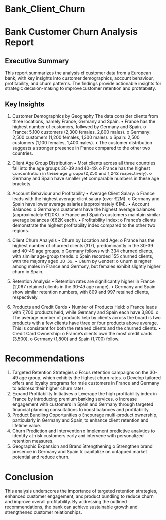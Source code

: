 # Bank_Client_Churn

# Bank Customer Churn Analysis Report
## Executive Summary
This report summarizes the analysis of customer data from a European bank, with key insights into customer demographics, account behaviour, profitability, and churn patterns. The findings provide actionable insights for strategic decision-making to improve customer retention and profitability.

## Key Insights
1.	Customer Demographics by Geography
The data consider clients from three locations, namely France, Germany and Spain.
•	France has the highest number of customers, followed by Germany and Spain. 
o	France: 5,100 customers (2,300 females, 2,800 males).
o	Germany: 2,500 customers (1,200 females, 1,300 males).
o	Spain: 2,500 customers (1,100 females, 1,400 males).
•	The customer distribution suggests a stronger presence in France compared to the other two countries.

2. Client Age Group Distribution
•	Most clients across all three countries fall into the age groups 30-39 and 40-49. 
o	France has the highest concentration in these age groups (2,250 and 1,242 respectively).
o	Germany and Spain have smaller yet comparable numbers in these age brackets.

3. Account Behaviour and Profitability
•	Average Client Salary: 
o	France leads with the highest average client salary (over €2M).
o	Germany and Spain have lower average salaries (approximately €1M).
•	Account Balances: 
o	Germany’s customers have the highest average balances (approximately €120K).
o	France and Spain’s customers maintain similar average balances (€62K each).
•	Profitability Index: 
o	France’s clients demonstrate the highest profitability index compared to the other two regions.

4. Client Churn Analysis
•	Churn by Location and Age: 
o	France has the highest number of churned clients (317), predominantly in the 30-39 and 40-49 age groups.
o	Germany follows with 334 churned clients, with similar age-group trends.
o	Spain recorded 155 churned clients, with the majority aged 30-39.
•	Churn by Gender: 
o	Churn is higher among males in France and Germany, but females exhibit slightly higher churn in Spain.

5. Retention Analysis
•	Retention rates are significantly higher in France (2,067 retained clients in the 30-49 age range).
•	Germany and Spain show similar retention numbers, with 809 and 997 retained clients, respectively.

6. Products and Credit Cards
•	Number of Products Held: 
o	France leads with 7,700 products held, while Germany and Spain each have 3,800.
o	The average number of products help by clients across the board is two products with a few clients have three or four products above average. This is consistent for both the retained clients and the churned clients.
•	Credit Card Ownership: 
o	France’s clients own the most credit cards (3,500).
o	Germany (1,800) and Spain (1,700) follow.

# Recommendations
1.	Targeted Retention Strategies
o	Focus retention campaigns on the 30-49 age group, which exhibits the highest churn rates.
o	Develop tailored offers and loyalty programs for male customers in France and Germany to address their higher churn rates.
2.	Expand Profitability Initiatives
o	Leverage the high profitability index in France by introducing premium banking services.
o	Increase engagement with customers in Spain and Germany through targeted financial planning consultations to boost balances and profitability.
3.	Product Bundling Opportunities
o	Encourage multi-product ownership, particularly in Germany and Spain, to enhance client retention and lifetime value.
4.	Churn Prediction and Intervention
o	Implement predictive analytics to identify at-risk customers early and intervene with personalized retention measures.
5.	Geographic Expansion and Brand Strengthening
o	Strengthen brand presence in Germany and Spain to capitalize on untapped market potential and reduce churn.

# Conclusion
This analysis underscores the importance of targeted retention strategies, enhanced customer engagement, and product bundling to reduce churn and improve overall profitability. By addressing the outlined recommendations, the bank can achieve sustainable growth and strengthened customer relationships.

